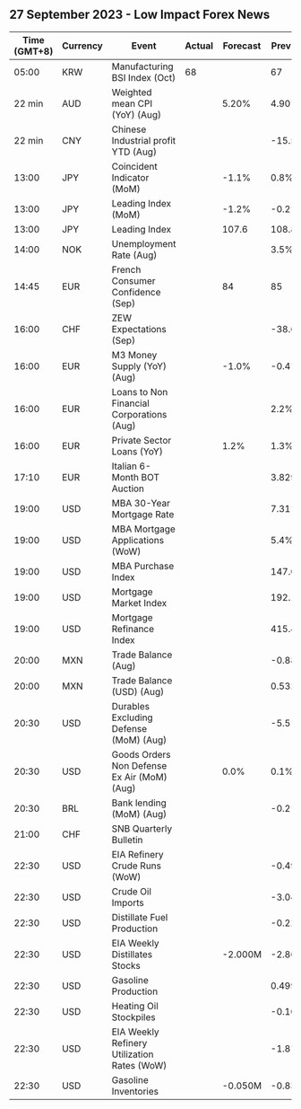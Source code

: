 ## 27 September 2023 - Low Impact Forex News

| Time (GMT+8) | Currency | Event | Actual | Forecast | Previous |
|------|----------|-------|--------|----------|----------|
| 05:00 | KRW | Manufacturing BSI Index (Oct) | 68 |  | 67 |
| 22 min | AUD | Weighted mean CPI (YoY) (Aug) |  | 5.20% | 4.90% |
| 22 min | CNY | Chinese Industrial profit YTD (Aug) |  |  | -15.5% |
| 13:00 | JPY | Coincident Indicator (MoM) |  | -1.1% | 0.8% |
| 13:00 | JPY | Leading Index (MoM) |  | -1.2% | -0.2% |
| 13:00 | JPY | Leading Index |  | 107.6 | 108.8 |
| 14:00 | NOK | Unemployment Rate (Aug) |  |  | 3.5% |
| 14:45 | EUR | French Consumer Confidence (Sep) |  | 84 | 85 |
| 16:00 | CHF | ZEW Expectations (Sep) |  |  | -38.6 |
| 16:00 | EUR | M3 Money Supply (YoY) (Aug) |  | -1.0% | -0.4% |
| 16:00 | EUR | Loans to Non Financial Corporations (Aug) |  |  | 2.2% |
| 16:00 | EUR | Private Sector Loans (YoY) |  | 1.2% | 1.3% |
| 17:10 | EUR | Italian 6-Month BOT Auction |  |  | 3.829% |
| 19:00 | USD | MBA 30-Year Mortgage Rate |  |  | 7.31% |
| 19:00 | USD | MBA Mortgage Applications (WoW) |  |  | 5.4% |
| 19:00 | USD | MBA Purchase Index |  |  | 147.0 |
| 19:00 | USD | Mortgage Market Index |  |  | 192.1 |
| 19:00 | USD | Mortgage Refinance Index |  |  | 415.4 |
| 20:00 | MXN | Trade Balance (Aug) |  |  | -0.881B |
| 20:00 | MXN | Trade Balance (USD) (Aug) |  |  | 0.532B |
| 20:30 | USD | Durables Excluding Defense (MoM) (Aug) |  |  | -5.5% |
| 20:30 | USD | Goods Orders Non Defense Ex Air (MoM) (Aug) |  | 0.0% | 0.1% |
| 20:30 | BRL | Bank lending (MoM) (Aug) |  |  | -0.2% |
| 21:00 | CHF | SNB Quarterly Bulletin |  |  |  |
| 22:30 | USD | EIA Refinery Crude Runs (WoW) |  |  | -0.496M |
| 22:30 | USD | Crude Oil Imports |  |  | -3.042M |
| 22:30 | USD | Distillate Fuel Production |  |  | -0.229M |
| 22:30 | USD | EIA Weekly Distillates Stocks |  | -2.000M | -2.867M |
| 22:30 | USD | Gasoline Production |  |  | 0.499M |
| 22:30 | USD | Heating Oil Stockpiles |  |  | -0.109M |
| 22:30 | USD | EIA Weekly Refinery Utilization Rates (WoW) |  |  | -1.8% |
| 22:30 | USD | Gasoline Inventories |  | -0.050M | -0.831M |
